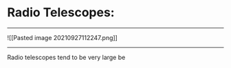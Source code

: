 # Radio Telescopes:
***
![[Pasted image 20210927112247.png]]

***

Radio telescopes tend to be very large be